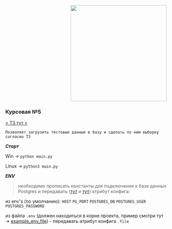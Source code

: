 <p align="right">
  <img alt="" src="https://i.ibb.co/Lpk3tgK/c3-removebg-preview.png" width="300">
</p>

### Курсовая №5
[> ТЗ тут <](https://www.notion.so/skyengpublic/5-1006b67899fb4ce1bd97668c09352453)

`Позволяет загрузить тестовые данные в базу и сделать по ним выборку согласно ТЗ`

***Старт***

Win -> `python main.py`

Linux -> `python3 main.py`

***ENV***

> необходимо прописать константы для подключения к базе данных Postgres и передавать ([тут](https://github.com/bbt-t/c5/blob/1bf8c273de3dc7b674361996f9aee20e8b74aac2/main.py#L32C15-L32C18) и [тут](https://github.com/bbt-t/c5/blob/1bf8c273de3dc7b674361996f9aee20e8b74aac2/main.py#L16C24-L16C27)) атрибут конфига:

из env's (по умолчанию):
```HOST``` ```PG_PORT``` ```POSTGRES_DB``` ```POSTGRES_USER``` ```POSTGRES_PASSWORD```


из файла `.env` (должен находиться в корне проекта, пример смотри тут -> [example_env_file](https://github.com/bbt-t/c5/blob/dev/.example_env)) - передавать атрибут конфига `.file`


